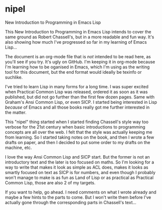 # nipel
New Introduction to Programming in Emacs Lisp

This New Introduction to Programming in Emacs Lisp intends to cover the same ground as Robert Chassell's, but in a more readable and fun way. It's also showing how much I've progressed so far in my learning of Emacs Lisp...

The document is an org-mode file that is *not* intended to be read here, as you'll see if you try. It's ugly on GitHub. I'm keeping it in org-mode because I'm learning how to be oganised in Emacs, which I'm using as the writing tool for this document, but the end format would ideally be texinfo or suchlike.

I've tried to learn Lisp in many forms for a long time. I was super excited when Practical Common Lisp was released, ordered it as soon as it was published, but did not go further than the first few dozen pages. Same with Graham's Ansi Common Lisp, or even SICP. I started being interested in Lisp *because* of Emacs and all those books really got me further interested in the matter.

This "nipel" thing started when I started finding Chassell's style way too verbose for the 21st century when basic introductions to programming concepts are all over the web. I felt that the style was actually keeping me from learning. So I started taking notes on the book, and then I wrote a few drafts on paper, and then I decided to put some order to my drafts on the machine, etc.

I love the way Ansi Common Lisp and SICP start. But the former is not an introductory text and the later is too focused on maths. So I'm looking for a way to write that makes it look as simple as ACL does, makes it looks as smartly focused on text as SICP is for numbers, and even though I probably won't manage to make is as fun as Land of Lisp or as practical as Practical Common Lisp, those are also 2 of my targets.

If you want to help, go ahead. I need comments on what I wrote already and maybe a few hints to the parts to come. But I won't write them before I've actually gone through the corresponding parts in Chassell's text...
